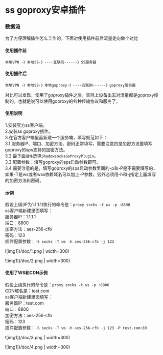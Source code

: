 # ss goproxy安卓插件
 
### 数据流
为了方便理解插件怎么工作的，下面对使用插件前后流量走向做个对比

#### 使用插件前

```text
本地VPN -》本地SS-》----互联网------》SS服务器
```

#### 使用插件后

```text
本地VPN -》本地SS-》本地goproxy-》----互联网------》goproxy服务器
```

对比可以发现，使用了goproxy插件之后，实际上设备出去对流量都是goproxy控制的，也就是说可以使用goproxy的各种传输协议和服务了。

#### 使用说明  
1.安装官方ss客户端。  
2.安装ss goproxy插件。  
3.在官方客户端里面新建一个服务端，填写规范如下：  
3.1 服务器IP、端口、加密方法、密码正常填写，需要注意的是加密方法要填写goproxy的sps支持的加密方法。  
3.2 最下面`插件`选择`ShadowsocksGoProxyPlugin`。  
3.3 配置参数：填写goproxy的sps启动参数即可。  
3.4 需要注意的是，填写goproxy的sps启动参数里面的-p和-P是不需要填写的，如果-T是ws或者wss依赖域名可以加上-P参数，另外必须用-h和-j指定上面填写的加密方法和密码。  

#### 示例

假设上级(IP为1.1.1.1)执行的命令是：`proxy socks -t ws -p :8800`  
ss客户端新建里面填写：  
服务器IP：1.1.1.1  
端口：8800  
加密方法：aes-256-cfb  
密码：123  
插件配置参数：`-S socks -T ws -h aes-256-cfb -j 123`  

![img1](/doc/1.png | width=300)

![img1](/doc/2.png | width=300)


#### 使用了WS和CDN示例

假设上级执行的命令是：`proxy socks -t ws -p :8800`  
CDN域名是：test.com  
ss客户端新建里面填写：  
服务器IP：test.com  
端口：8800  
加密方法：aes-256-cfb  
密码：123  
插件配置参数：`-S socks -T ws -h aes-256-cfb -j 123 -P test.com:80`   

![img1](/doc/3.png | width=300)

![img1](/doc/4.png | width=300)

